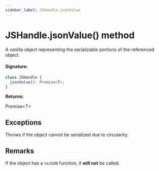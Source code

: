 ```yaml
---
sidebar_label: JSHandle.jsonValue
---
```


# JSHandle.jsonValue() method

A vanilla object representing the serializable portions of the referenced object.

#### Signature:

```typescript
class JSHandle {
  jsonValue(): Promise<T>;
}
```

**Returns:**

Promise&lt;T&gt;

## Exceptions

Throws if the object cannot be serialized due to circularity.

## Remarks

If the object has a `toJSON` function, it **will not** be called.
